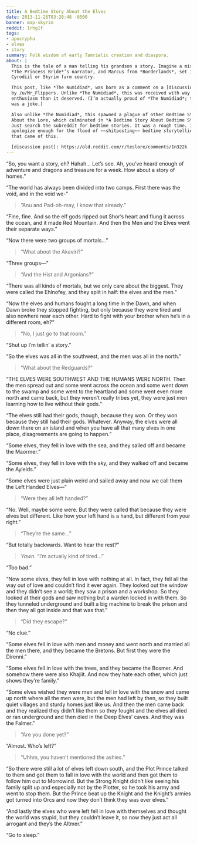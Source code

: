 ```yaml
---
title: A Bedtime Story About the Elves
date: 2013-11-26T03:28:48 -0500
banner: map-skyrim
reddit: 1rhg1f
tags:
- apocrypha
- elves
- story
summary: Folk wisdom of early Tamrielic creation and diaspora.
about: |
  This is the tale of a man telling his grandson a story. Imagine a mix between
  *The Princess Bride*’s narrator, and Marcus from *Borderlands*, set in
  Cyrodiil or Skyrim farm country.

  This post, like *The Numidiad*, was born as a comment on a [discussion post]
  by /u/Mr_Flippers. Unlike *The Numidiad*, this was received with way more
  enthusiasm than it deserved. (I’m actually proud of *The Numidiad*; this piece
  was a joke.)

  Also unlike *The Numidiad*, this spawned a plague of other Bedtime Stories
  About the Lore, which culminated in *A Bedtime Story About Bedtime Stories*.
  Just search the subreddit for bedtime stories. It was a rough time. I cannot
  apologize enough for the flood of ~~shitposting~~ bedtime storytelling
  that came of this.

  [discussion post]: https://old.reddit.com/r/teslore/comments/1n322k
---
```


“So, you want a story, eh? Hahah… Let’s see. Ah, you’ve heard enough of
adventure and dragons and treasure for a week. How about a story of homes.”

“The world has always been divided into two camps. First there was the void, and
in the void we-”

> ”Anu and Pad-oh-may, I know that already.”

“Fine, fine. And so the elf gods ripped out Shor’s heart and flung it across the
ocean, and it made Red Mountain. And then the Men and the Elves went their
separate ways.”

“Now there were two groups of mortals…”

> “What about the Akaviri?”

“Three groups—”

> “And the Hist and Argonians?”

“There was all kinds of mortals, but we only care about the biggest. They were
called the Ehlnofey, and they split in half: the elves and the men.”

“Now the elves and humans fought a long time in the Dawn, and when Dawn broke
they stopped fighting, but only because they were tired and also nowhere near
each other. Hard to fight with your brother when he’s in a different room, eh?”

> “No, I just go to that room.”

“Shut up I’m tellin’ a story.”

“So the elves was all in the southwest, and the men was all in the north.”

> “What about the Redguards?”

“THE ELVES WERE SOUTHWEST AND THE HUMANS WERE NORTH. Then the men spread out and
some went across the ocean and some went down to the swamp and some went to the
heartland and some went even more north and came back, but they weren’t really
tribes yet, they were just men learning how to live without their gods.”

“The elves still had their gods, though, because they won. Or they won because
they still had their gods. Whatever. Anyway, the elves were all down there on an
island and when you have all that many elves in one place, disagreements are
going to happen.”

“Some elves, they fell in love with the sea, and they sailed off and became the
Maormer.”

“Some elves, they fell in love with the sky, and they walked off and became the
Ayleids.”

“Some elves were just plain weird and sailed away and now we call them the Left
Handed Elves—”

> “Were they all left handed?”

“No. Well, maybe some were. But they were called that because they were elves
but different. Like how your left hand is a hand, but different from your
right.”

> “They’re the same…”

“But totally backwards. Want to hear the rest?”

> *Yawn.* “I’m actually kind of tired…”

“Too bad.”

“Now some elves, they fell in love with nothing at all. In fact, they fell all
the way out of love and couldn’t find it ever again. They looked out the window
and they didn’t see a world; they saw a prison and a workshop. So they looked at
their gods and saw nothing but a warden locked in with them. So they tunneled
underground and built a big machine to break the prison and then they all got
inside and that was that.”

> “Did they escape?”

“No clue.”

“Some elves fell in love with men and money and went north and married all the
men there, and they became the Bretons. But first they were the Direnni.”

“Some elves fell in love with the trees, and they became the Bosmer. And somehow
there were also Khajiit. And now they hate each other, which just shows they’re
family.”

“Some elves wished they were men and fell in love with the snow and came up
north where all the men were, but the men had left by then, so they built quiet
villages and sturdy homes just like us. And then the men came back and they
realized they didn’t like them so they fought and the elves all died or ran
underground and then died in the Deep Elves’ caves. And they was the Falmer.”

> “Are you done yet?”

“Almost. Who’s left?”

> “Uhhm, you haven’t mentioned the ashies.”

“So there were still a lot of elves left down south, and the Plot Prince talked
to them and got them to fall in love with the world and then got them to follow
him out to Morrowind. But the Strong Knight didn’t like seeing his family split
up and especially not by the Plotter, so he took his army and went to stop them.
But the Prince beat up the Knight and the Knight’s armies got turned into Orcs
and now they don’t think they was ever elves.”

“And lastly the elves who were left fell in love with themselves and thought the
world was stupid, but they couldn’t leave it, so now they just act all arrogant
and they’s the Altmer.”

“Go to sleep.”

